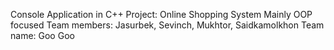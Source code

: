 Console Application in C++
Project: Online Shopping System
Mainly OOP focused
Team members: Jasurbek, Sevinch, Mukhtor, Saidkamolkhon
Team name: Goo Goo
